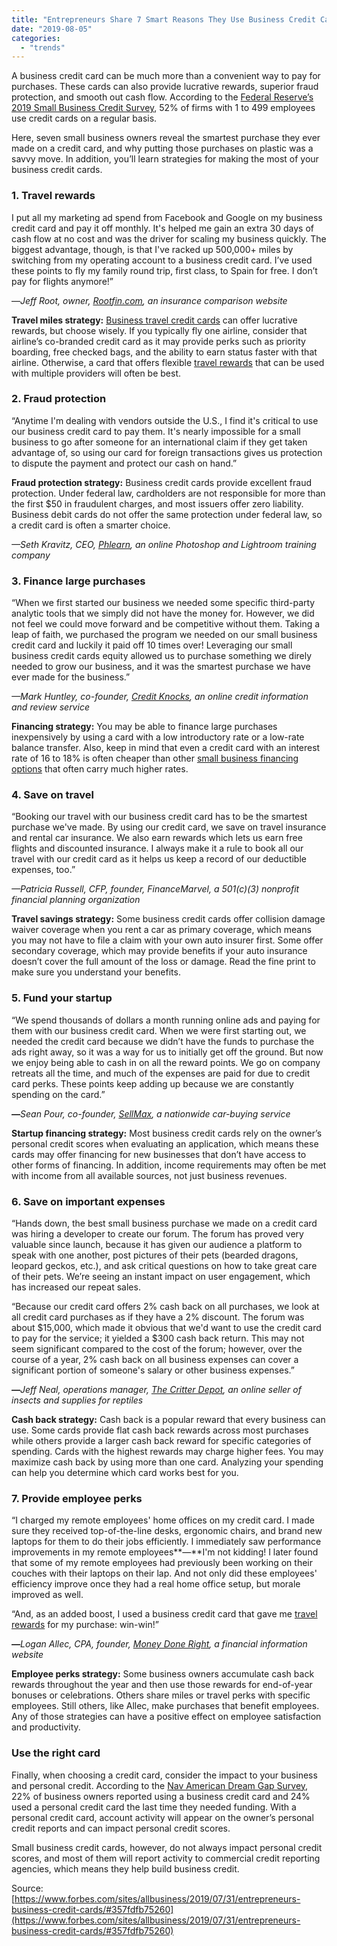 ```yaml
---
title: "Entrepreneurs Share 7 Smart Reasons They Use Business Credit Cards"
date: "2019-08-05"
categories: 
  - "trends"
---
```


A business credit card can be much more than a convenient way to pay for purchases. These cards can also provide lucrative rewards, superior fraud protection, and smooth out cash flow. According to the [Federal Reserve’s 2019 Small Business Credit Survey](https://www.newyorkfed.org/smallbusiness/small-business-credit-survey-2018), 52% of firms with 1 to 499 employees use credit cards on a regular basis. 

Here, seven small business owners reveal the smartest purchase they ever made on a credit card, and why putting those purchases on plastic was a savvy move. In addition, you’ll learn strategies for making the most of your business credit cards. 

### **1\. Travel rewards**

I put all my marketing ad spend from Facebook and Google on my business credit card and pay it off monthly. It's helped me gain an extra 30 days of cash flow at no cost and was the driver for scaling my business quickly. The biggest advantage, though, is that I've racked up 500,000+ miles by switching from my operating account to a business credit card. I’ve used these points to fly my family round trip, first class, to Spain for free. I don’t pay for flights anymore!”

—_Jeff Root, owner,_ [_Rootfin.com_](https://www.rootfin.com/)_, an insurance comparison website_

**Travel miles strategy:** [Business travel credit cards](https://www.nav.com/resource/best-business-credit-cards-for-travel/?utm_source=Content&utm_medium=Allbusiness&utm_campaign=best_business_credit_purchase) can offer lucrative rewards, but choose wisely. If you typically fly one airline, consider that airline’s co-branded credit card as it may provide perks such as priority boarding, free checked bags, and the ability to earn status faster with that airline. Otherwise, a card that offers flexible [travel rewards](http://topics.forbes.com/trf?&clpn=2&r=https%3A%2F%2Fwww.forbes.com%2Fsites%2Fjohnnyjet%2F2018%2F12%2F01%2Fbest-credit-cards-for-travel-miles%2F%3F%26%26utm_source%3Dintext%26utm_medium%3Dedit%26utm_campaign%3DLeadership%26utm_term%3Dtravel%2520rewards%26tkid%3D1565031661814670705&edv=sC_QX9lZj6r2wSB2X2fwunZM_qgnzrAp&o=jy6ks0Wu2TBGJNWnBtWZ6K3BRnBZorHvsjDOEFYWcePvSzTSkffMlYE1dQWrOtxfuotrSZXLSSPlDIcOlwAUHQvI1UIPHIwKlpXRl3YjHfiID52aI4yJm0XRvzyvPBZc-S_C_IA-MqQFqlfHRIoR1Vmi72DC_KSJYB7V6pli01V5Lwg-jvJoRS5Y4rTCCIfc1ncKNj_0XR2_39RzDMqwM_KZKFYZNWd7kWenKVrRSnOAPlKqct6E7ZC-m6w_6tG05Y_-5c_s8P2ZohXKCr7TgCLQgziVxcA8EiNMe0V5ysIegqYFdz_gwO7tEsp8h3IDWCxEH3Bb9jb-_a8VMIOzcgh_196rLo6Z5xtLDb5c21-RcNQHgclbAfVzFsn_DRxJ09TRPIQW7SXUIYdTHs30YzP0dqQlVoUF6pjKMqJPixjoanEyZ4TTM_BP_iem99xA&a=BLiXrqSTz2a6iL3VdVtiBg1i7eVmuU0073LWeIPB03BusxCjUGS7AF8SX3_6qHHgVvd-6hJRKHk%3D&n=rdX7z-yTsnWy21iOX_-umq22VY1AWYZcVcfVO3kbJFSp4BcbXrzjBOhdrj9rRw3H0Ye314A4e-pL9X6chMWbSGUlF-ZNUcZu42AfVgOa-mZfXvpcvk8MmstvgMQOd2rtIpiRW5AcRFqydLlan-ItFt0SiYkJMTF7GFcZTua40MHqbbkkkukgmg%3D%3D&kp=0&fk=199&ks=224&cme=frkPx4Sr7onYL5YRxVnEW6fnx2DvSTICvCuHyEHL6ulC1AsyQJDgnoaV3B_Lcegvu382Hnnwzs7qqwtdyoCqDdhTG_icIPe3nIZ7RAUxgGVBTziC6k5UrA%3D%3D%7C%7CNDHRnZ9Gz3KXlI-i9OnZqQ%3D%3D%7C5gDUJdTGiJzedmq9hanWYg%3D%3D%7CN7fu2vKt8_s%3D%7CzIZ7kLZz99pzIs3M4v2nVETlsVvpFV2gJPZwYffM0M2LuR1WgVifXAlc-gTXQ084_XRcVbHtOucNVp8RLka0NKjkCb5LnMWInto6BfMigp4%3D%7CsRBSg3CPSiQ%3D%7C&p=nZI2oa02EnG4UVjDIFol8K8nTrTQZkGD59UnV7v9HwCQeQGswK_H64SzLEfV3bYz) that can be used with multiple providers will often be best. 

### **2\. Fraud protection**

“Anytime I'm dealing with vendors outside the U.S., I find it's critical to use our business credit card to pay them. It's nearly impossible for a small business to go after someone for an international claim if they get taken advantage of, so using our card for foreign transactions gives us protection to dispute the payment and protect our cash on hand.”

**Fraud protection strategy:** Business credit cards provide excellent fraud protection. Under federal law, cardholders are not responsible for more than the first $50 in fraudulent charges, and most issuers offer zero liability. Business debit cards do not offer the same protection under federal law, so a credit card is often a smarter choice. 

_—Seth Kravitz, CEO,_ [_Phlearn_](https://phlearn.com/)_, an online Photoshop and Lightroom training company_

### **3\. Finance large purchases**

“When we first started our business we needed some specific third-party analytic tools that we simply did not have the money for. However, we did not feel we could move forward and be competitive without them. Taking a leap of faith, we purchased the program we needed on our small business credit card and luckily it paid off 10 times over! Leveraging our small business credit cards equity allowed us to purchase something we direly needed to grow our business, and it was the smartest purchase we have ever made for the business.”

_—Mark Huntley, co-founder,_ [_Credit Knocks_](https://creditknocks.com/)_, an online credit information and review service_

**Financing strategy:** You may be able to finance large purchases inexpensively by using a card with a low introductory rate or a low-rate balance transfer. Also, keep in mind that even a credit card with an interest rate of 16 to 18% is often cheaper than other [small business financing options](https://www.nav.com/business-financing-options/?utm_source=Content&utm_medium=Allbusiness&utm_campaign=best_business_credit_purchase) that often carry much higher rates. 

### **4\. Save on travel** 

“Booking our travel with our business credit card has to be the smartest purchase we've made. By using our credit card, we save on travel insurance and rental car insurance. We also earn rewards which lets us earn free flights and discounted insurance. I always make it a rule to book all our travel with our credit card as it helps us keep a record of our deductible expenses, too.” 

_—Patricia Russell, CFP, founder, FinanceMarvel, a 501(c)(3) nonprofit financial planning organization_

**Travel savings strategy:** Some business credit cards offer collision damage waiver coverage when you rent a car as primary coverage, which means you may not have to file a claim with your own auto insurer first. Some offer secondary coverage, which may provide benefits if your auto insurance doesn’t cover the full amount of the loss or damage. Read the fine print to make sure you understand your benefits.

### **5\. Fund your startup**

“We spend thousands of dollars a month running online ads and paying for them with our business credit card. When we were first starting out, we needed the credit card because we didn’t have the funds to purchase the ads right away, so it was a way for us to initially get off the ground. But now we enjoy being able to cash in on all the reward points. We go on company retreats all the time, and much of the expenses are paid for due to credit card perks. These points keep adding up because we are constantly spending on the card.” 

**_—_**_Sean Pour, co-founder,_ [_SellMax_](https://sellmax.com/)_, a nationwide car-buying service_

**Startup financing strategy:** Most business credit cards rely on the owner’s personal credit scores when evaluating an application, which means these cards may offer financing for new businesses that don’t have access to other forms of financing. In addition, income requirements may often be met with income from all available sources, not just business revenues. 

### **6\. Save on important expenses**

“Hands down, the best small business purchase we made on a credit card was hiring a developer to create our forum. The forum has proved very valuable since launch, because it has given our audience a platform to speak with one another, post pictures of their pets (bearded dragons, leopard geckos, etc.), and ask critical questions on how to take great care of their pets. We’re seeing an instant impact on user engagement, which has increased our repeat sales.

“Because our credit card offers 2% cash back on all purchases, we look at all credit card purchases as if they have a 2% discount. The forum was about $15,000, which made it obvious that we'd want to use the credit card to pay for the service; it yielded a $300 cash back return. This may not seem significant compared to the cost of the forum; however, over the course of a year, 2% cash back on all business expenses can cover a significant portion of someone's salary or other business expenses.”

**_—_**_Jeff Neal, operations manager,_ [_The Critter Depot_](https://www.thecritterdepot.com/)_, an online seller of insects and supplies for reptiles_

**Cash back strategy:** Cash back is a popular reward that every business can use. Some cards provide flat cash back rewards across most purchases while others provide a larger cash back reward for specific categories of spending. Cards with the highest rewards may charge higher fees. You may maximize cash back by using more than one card. Analyzing your spending can help you determine which card works best for you. 

### **7\. Provide employee perks**

“I charged my remote employees' home offices on my credit card. I made sure they received top-of-the-line desks, ergonomic chairs, and brand new laptops for them to do their jobs efficiently. I immediately saw performance improvements in my remote employees**_—_**I'm not kidding! I later found that some of my remote employees had previously been working on their couches with their laptops on their lap. And not only did these employees' efficiency improve once they had a real home office setup, but morale improved as well. 

“And, as an added boost, I used a business credit card that gave me [travel rewards](http://topics.forbes.com/trf?&clpn=2&r=https%3A%2F%2Fwww.forbes.com%2Fsites%2Fjohnnyjet%2F2018%2F12%2F01%2Fbest-credit-cards-for-travel-miles%2F%3F%26%26utm_source%3Dintext%26utm_medium%3Dedit%26utm_campaign%3DLeadership%26utm_term%3Dtravel%2520rewards%26tkid%3D1565031661814670705&edv=sC_QX9lZj6r2wSB2X2fwunZM_qgnzrAp&o=jy6ks0Wu2TBGJNWnBtWZ6K3BRnBZorHvsjDOEFYWcePvSzTSkffMlYE1dQWrOtxfuotrSZXLSSPlDIcOlwAUHQvI1UIPHIwKlpXRl3YjHfiID52aI4yJm0XRvzyvPBZc-S_C_IA-MqQFqlfHRIoR1Vmi72DC_KSJYB7V6pli01V5Lwg-jvJoRS5Y4rTCCIfc1ncKNj_0XR2_39RzDMqwM_KZKFYZNWd7kWenKVrRSnOAPlKqct6E7ZC-m6w_6tG05Y_-5c_s8P2ZohXKCr7TgCLQgziVxcA8EiNMe0V5ysIegqYFdz_gwO7tEsp8h3IDWCxEH3Bb9jb-_a8VMIOzcgh_196rLo6Z5xtLDb5c21-RcNQHgclbAfVzFsn_DRxJ09TRPIQW7SXUIYdTHs30YzP0dqQlVoUF6pjKMqJPixjoanEyZ4TTM_BP_iem99xA&a=BLiXrqSTz2a6iL3VdVtiBg1i7eVmuU0073LWeIPB03BusxCjUGS7AF8SX3_6qHHgVvd-6hJRKHk%3D&n=rdX7z-yTsnWy21iOX_-umq22VY1AWYZcVcfVO3kbJFSp4BcbXrzjBOhdrj9rRw3H0Ye314A4e-pL9X6chMWbSGUlF-ZNUcZu42AfVgOa-mZfXvpcvk8MmstvgMQOd2rtIpiRW5AcRFqydLlan-ItFt0SiYkJMTF7GFcZTua40MHqbbkkkukgmg%3D%3D&kp=0&fk=199&ks=224&cme=frkPx4Sr7onYL5YRxVnEW6fnx2DvSTICvCuHyEHL6ulC1AsyQJDgnoaV3B_Lcegvu382Hnnwzs7qqwtdyoCqDdhTG_icIPe3nIZ7RAUxgGVBTziC6k5UrA%3D%3D%7C%7CNDHRnZ9Gz3KXlI-i9OnZqQ%3D%3D%7C5gDUJdTGiJzedmq9hanWYg%3D%3D%7CN7fu2vKt8_s%3D%7CzIZ7kLZz99pzIs3M4v2nVETlsVvpFV2gJPZwYffM0M2LuR1WgVifXAlc-gTXQ084_XRcVbHtOucNVp8RLka0NKjkCb5LnMWInto6BfMigp4%3D%7CsRBSg3CPSiQ%3D%7C&p=nZI2oa02EnG4UVjDIFol8K8nTrTQZkGD59UnV7v9HwCQeQGswK_H64SzLEfV3bYz) for my purchase: win-win!” 

**_—_**_Logan Allec, CPA, founder,_ [_Money Done Right_](https://moneydoneright.com/)_, a financial information website_

**Employee perks strategy:** Some business owners accumulate cash back rewards throughout the year and then use those rewards for end-of-year bonuses or celebrations. Others share miles or travel perks with specific employees. Still others, like Allec, make purchases that benefit employees. Any of those strategies can have a positive effect on employee satisfaction and productivity.

### **Use the right card** 

Finally, when choosing a credit card, consider the impact to your business and personal credit. According to the [Nav American Dream Gap Survey](https://www.nav.com/insights/?utm_source=Content&utm_medium=Allbusiness&utm_campaign=best_business_credit_purchase), 22% of business owners reported using a business credit card and 24% used a personal credit card the last time they needed funding. With a personal credit card, account activity will appear on the owner’s personal credit reports and can impact personal credit scores.

Small business credit cards, however, do not always impact personal credit scores, and most of them will report activity to commercial credit reporting agencies, which means they help build business credit.

Source: [https://www.forbes.com/sites/allbusiness/2019/07/31/entrepreneurs-business-credit-cards/#357fdfb75260](https://www.forbes.com/sites/allbusiness/2019/07/31/entrepreneurs-business-credit-cards/#357fdfb75260)
